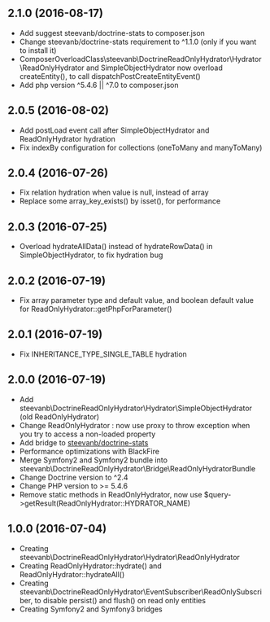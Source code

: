 2.1.0 (2016-08-17)
------------------

- Add suggest steevanb/doctrine-stats to composer.json
- Change steevanb/doctrine-stats requirement to ^1.1.0 (only if you want to install it)
- ComposerOverloadClass\steevanb\DoctrineReadOnlyHydrator\Hydrator\ReadOnlyHydrator and SimpleObjectHydrator now
overload createEntity(), to call dispatchPostCreateEntityEvent()
- Add php version ^5.4.6 || ^7.0 to composer.json

2.0.5 (2016-08-02)
------------------

- Add postLoad event call after SimpleObjectHydrator and ReadOnlyHydrator hydration
- Fix indexBy configuration for collections (oneToMany and manyToMany)

2.0.4 (2016-07-26)
------------------

- Fix relation hydration when value is null, instead of array
- Replace some array_key_exists() by isset(), for performance

2.0.3 (2016-07-25)
------------------

- Overload hydrateAllData() instead of hydrateRowData() in SimpleObjectHydrator, to fix hydration bug

2.0.2 (2016-07-19)
------------------

- Fix array parameter type and default value, and boolean default value for ReadOnlyHydrator::getPhpForParameter()

2.0.1 (2016-07-19)
------------------

- Fix INHERITANCE_TYPE_SINGLE_TABLE hydration

2.0.0 (2016-07-19)
------------------

- Add steevanb\DoctrineReadOnlyHydrator\Hydrator\SimpleObjectHydrator (old ReadOnlyHydrator)
- Change ReadOnlyHydrator : now use proxy to throw exception when you try to access a non-loaded property
- Add bridge to [steevanb/doctrine-stats](https://github.com/steevanb/doctrine-stats)
- Performance optimizations with BlackFire
- Merge Symfony2 and Symfony2 bundle into steevanb\DoctrineReadOnlyHydrator\Bridge\ReadOnlyHydratorBundle
- Change Doctrine version to ^2.4
- Change PHP version to >= 5.4.6
- Remove static methods in ReadOnlyHydrator, now use $query->getResult(ReadOnlyHydrator::HYDRATOR_NAME)

1.0.0 (2016-07-04)
------------------

- Creating steevanb\DoctrineReadOnlyHydrator\Hydrator\ReadOnlyHydrator
- Creating ReadOnlyHydrator::hydrate() and ReadOnlyHydrator::hydrateAll()
- Creating steevanb\DoctrineReadOnlyHydrator\EventSubscriber\ReadOnlySubscriber, to disable persist() and flush() on read only entities
- Creating Symfony2 and Symfony3 bridges
